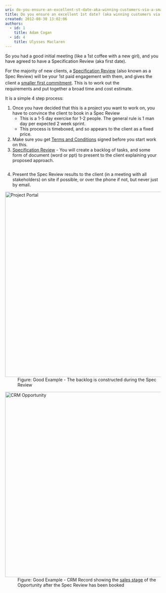 ```yaml
---
uri: do-you-ensure-an-excellent-st-date-aka-winning-customers-via-a-smaller-specification-review
title: Do you ensure an excellent 1st date? (aka winning customers via a smaller "Specification Review")
created: 2012-08-30 13:02:06
authors:
  - id: 1
    title: Adam Cogan
  - id: 4
    title: Ulysses Maclaren
---
```





<span class='intro'> <p>So you had a good initial meeting (like a 1st coffee with a new girl), and you have agreed to have a Specification Review (aka first date).​</p><p>For the majority of new clients, a&#160;<a href="/spec-do-you-conduct-a-specification-review-(ask-for-a-coffee-not-a-marriage)">Specification Review</a>&#160;(also known as a Spec Review) will be your 1st paid engagement with them,&#160;<span style="line-height&#58;20.799999237060547px;">and&#160;gives&#160;the client a <a href="/Pages/Aim-for-an-advancement-rather-than-a-continuance.aspx">smaller first commitment</a>​.</span>&#160;This is to work out the requirements&#160;and&#160;put together a broad time and cost estimate.</p><p>It is a simple&#160;4 step process&#58;</p> </span>


<ol><li>​Once you have decided that this is a project you want to work on, you have to convince the client to book in a Spec Review <ul><li>This is a 1-5 day exercise for 1-2 people. The general rule is 1 man day per expected 2 week sprint.</li>
<li>This process is timeboxed, and so appears to the client as a fixed price.</li></ul></li>
<li>Make sure you get <a href="http&#58;//www.ssw.com.au/ssw/standards/forms/ConsultingOrderTermsConditions.aspx">Terms and C​onditions</a> signed before you start work on this.</li>
<li><a href="/rules">Specification Review</a> -&#160;You will create a backlog of tasks, and some form of document (word or ppt) to present to the client explaining your proposed approach.
<dl class="image">
<dt><img src="/PublishingImages/ms-ppt-word-logos.jpg" alt="" /></dt>
</dl>
</li>
<li>Present the Spec Review results to the client (in a meeting with all stakeholders) on site if possible, or over the phone if not, but never just by email.</li></ol>
<dl class="goodImage"><dt><img alt="Project Portal" src="/PublishingImages/ProductBacklog.jpg" style="width&#58;600px;" /> </dt>
<dd>Figure&#58; Good Example - The backlog is constructed during the Spec Review</dd></dl>
<dl class="goodImage"><dt><img alt="CRM Opportunity" src="/PublishingImages/CRMOpportunitySalesStage.jpg" style="width&#58;600px;" /> </dt>
<dd>Figure&#58; Good Example - CRM Record showing the <a href="/Pages/The-6-stages-in-the-Sales-Pipeline.aspx">sales stage</a> of the Opportunity after the Spec Review has been booked</dd></dl>



